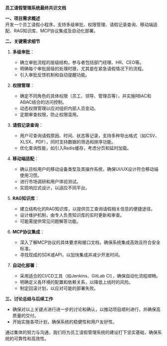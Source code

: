 **员工请假管理系统最终共识文档**

**一、项目需求概述**  
开发一个员工请假小程序，支持多级审批、权限管理、请假记录查询、移动端适配、RAG知识库、MCP协议集成及自动化部署。

**二、关键需求细节**  
1. **多级审批**：  
   - 确立审批流程的层级结构，参与者包括部门经理、HR、CEO等。
   - 明确每个审批层级的处理时限，尤其是在紧急请假情况下的流程。
   - 引入审批反馈机制和自动提醒功能。

2. **权限管理**：  
   - 确定不同角色的具体权限（员工、领导、管理员等），并实施RBAC和ABAC结合的访问控制。
   - 动态权限管理以应对组织内部人员变动。
   - 定期审查权限，防止权限滥用。

3. **请假记录查询**：  
   - 用户可查询请假原因、时间、状态等记录，支持多种导出格式（如CSV、XLSX、PDF），同时支持数据的筛选和排序功能。
   - 优化查询性能，如引入Redis缓存，考虑分页和延时加载。

4. **移动端适配**：  
   - 确认目标用户的移动设备类型及其操作系统，确保UI/UX设计符合移动端使用习惯。
   - 进行市场调研和用户体验测试。
   - 实现响应式设计，以适应不同平台。

5. **RAG知识库**：  
   - 建立结构化的RAG知识库，以提供员工查询请假相关信息的便捷途径。
   - 设计维护机制，由专人负责知识库的实时更新和审查。
   - 可能需提供常见问题解答功能。

6. **MCP协议集成**：  
   - 深入了解MCP协议的具体要求和接口文档，确保系统集成高效且符合安全标准。
   - 寻找现成的SDK或API，以加快集成并减少开发时间。

7. **自动化部署**：  
   - 采用适合的CI/CD工具（如Jenkins、GitLab CI），确保自动化流程顺畅。
   - 明确定义各环境的配置和依赖关系，以降低上线时的风险。
   - 制定回滚计划，以应对可能的部署失败。

**三、讨论总结与后续工作**  
- 确保对以上关键点进行进一步的讨论和确认，以推动项目顺利进行，并确保高质量的交付。
- 开始实施各项计划，确保系统的稳健性和用户友好性。

通过集体的努力与沟通，我们将为员工请假管理系统的建设打下坚实基础，确保系统的可靠性和高效性。
